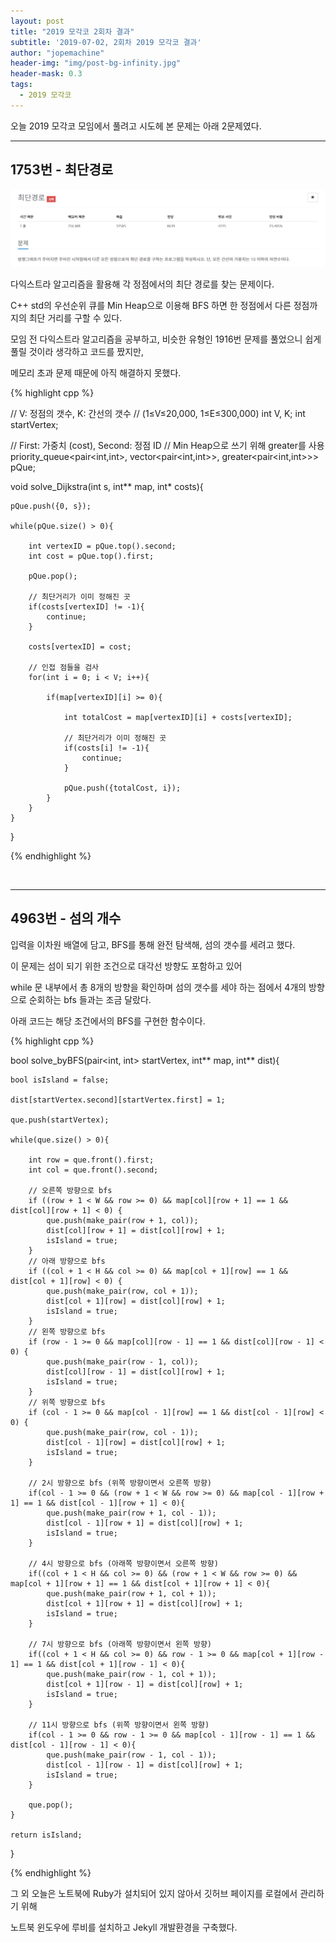 ```yaml
---
layout: post
title: "2019 모각코 2회차 결과"
subtitle: '2019-07-02, 2회차 2019 모각코 결과'
author: "jopemachine"
header-img: "img/post-bg-infinity.jpg"
header-mask: 0.3
tags:
  - 2019 모각코
---
```


오늘 2019 모각코 모임에서 풀려고 시도헤 본 문제는 아래 2문제였다.

<hr>

<h2>1753번 - 최단경로</h2>

![](/img/posts/2019-07-02-Mogacko02_Result/ScreenClip01.png)

다익스트라 알고리즘을 활용해 각 정점에서의 최단 경로를 찾는 문제이다.

C++ std의 우선순위 큐를 Min Heap으로 이용해 BFS 하면 한 정점에서 다른 정점까지의 최단 거리를 구할 수 있다.

모임 전 다익스트라 알고리즘을 공부하고, 비슷한 유형인 1916번 문제를 풀었으니 쉽게 풀릴 것이라 생각하고 코드를 짰지만,

메모리 초과 문제 때문에 아직 해결하지 못했다.

{% highlight cpp %}

// V: 정점의 갯수, K: 간선의 갯수
// (1≤V≤20,000, 1≤E≤300,000)
int V, K;
int startVertex;

// First: 가중치 (cost), Second: 정점 ID
// Min Heap으로 쓰기 위해 greater를 사용
priority_queue<pair<int,int>, vector<pair<int,int>>, greater<pair<int,int>>> pQue;

void solve_Dijkstra(int s, int** map, int* costs){

    pQue.push({0, s});

    while(pQue.size() > 0){

        int vertexID = pQue.top().second;
        int cost = pQue.top().first;

        pQue.pop();

        // 최단거리가 이미 정해진 곳
        if(costs[vertexID] != -1){
            continue;
        }

        costs[vertexID] = cost;

        // 인접 점들을 검사
        for(int i = 0; i < V; i++){

            if(map[vertexID][i] >= 0){

                int totalCost = map[vertexID][i] + costs[vertexID];

                // 최단거리가 이미 정해진 곳
                if(costs[i] != -1){
                    continue;
                }

                pQue.push({totalCost, i});
            }
        }
    }
}

{% endhighlight %}

<br>
<hr>

<h2>4963번 - 섬의 개수</h2>

입력을 이차원 배열에 담고, BFS를 통해 완전 탐색해, 섬의 갯수를 세려고 했다. 

이 문제는 섬이 되기 위한 조건으로 대각선 방향도 포함하고 있어

while 문 내부에서 총 8개의 방향을 확인하며 섬의 갯수를 세야 하는 점에서 4개의 방향으로 순회하는 bfs 들과는 조금 달랐다.

아래 코드는 해당 조건에서의 BFS를 구현한 함수이다.

{% highlight cpp %}

bool solve_byBFS(pair<int, int> startVertex, int** map, int** dist){

    bool isIsland = false;

    dist[startVertex.second][startVertex.first] = 1;

    que.push(startVertex);

    while(que.size() > 0){

        int row = que.front().first;
        int col = que.front().second;

        // 오른쪽 방향으로 bfs
        if ((row + 1 < W && row >= 0) && map[col][row + 1] == 1 && dist[col][row + 1] < 0) {
            que.push(make_pair(row + 1, col));
            dist[col][row + 1] = dist[col][row] + 1;
            isIsland = true;
        }
        // 아래 방향으로 bfs
        if ((col + 1 < H && col >= 0) && map[col + 1][row] == 1 && dist[col + 1][row] < 0) {
            que.push(make_pair(row, col + 1));
            dist[col + 1][row] = dist[col][row] + 1;
            isIsland = true;
        }
        // 왼쪽 방향으로 bfs
        if (row - 1 >= 0 && map[col][row - 1] == 1 && dist[col][row - 1] < 0) {
            que.push(make_pair(row - 1, col));
            dist[col][row - 1] = dist[col][row] + 1;
            isIsland = true;
        }
        // 위쪽 방향으로 bfs
        if (col - 1 >= 0 && map[col - 1][row] == 1 && dist[col - 1][row] < 0) {
            que.push(make_pair(row, col - 1));
            dist[col - 1][row] = dist[col][row] + 1;
            isIsland = true;
        }

        // 2시 방향으로 bfs (위쪽 방향이면서 오른쪽 방향)
        if(col - 1 >= 0 && (row + 1 < W && row >= 0) && map[col - 1][row + 1] == 1 && dist[col - 1][row + 1] < 0){
            que.push(make_pair(row + 1, col - 1));
            dist[col - 1][row + 1] = dist[col][row] + 1;
            isIsland = true;
        }

        // 4시 방향으로 bfs (아래쪽 방향이면서 오른쪽 방향)
        if((col + 1 < H && col >= 0) && (row + 1 < W && row >= 0) && map[col + 1][row + 1] == 1 && dist[col + 1][row + 1] < 0){
            que.push(make_pair(row + 1, col + 1));
            dist[col + 1][row + 1] = dist[col][row] + 1;
            isIsland = true;
        }

        // 7시 방향으로 bfs (아래쪽 방향이면서 왼쪽 방향)
        if((col + 1 < H && col >= 0) && row - 1 >= 0 && map[col + 1][row - 1] == 1 && dist[col + 1][row - 1] < 0){
            que.push(make_pair(row - 1, col + 1));
            dist[col + 1][row - 1] = dist[col][row] + 1;
            isIsland = true;
        }

        // 11시 방향으로 bfs (위쪽 방향이면서 왼쪽 방향)
        if(col - 1 >= 0 && row - 1 >= 0 && map[col - 1][row - 1] == 1 && dist[col - 1][row - 1] < 0){
            que.push(make_pair(row - 1, col - 1));
            dist[col - 1][row - 1] = dist[col][row] + 1;
            isIsland = true;
        }

        que.pop();
    }

    return isIsland;
}

{% endhighlight %}

그 외 오늘은 노트북에 Ruby가 설치되어 있지 않아서 깃허브 페이지를 로컬에서 관리하기 위해

노트북 윈도우에 루비를 설치하고 Jekyll 개발환경을 구축했다.
